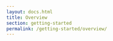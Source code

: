 ```yaml
---
layout: docs.html
title: Overview
section: getting-started
permalink: /getting-started/overview/
---
```

